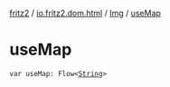 [fritz2](../../index.md) / [io.fritz2.dom.html](../index.md) / [Img](index.md) / [useMap](./use-map.md)

# useMap

`var useMap: Flow<`[`String`](https://kotlinlang.org/api/latest/jvm/stdlib/kotlin/-string/index.html)`>`